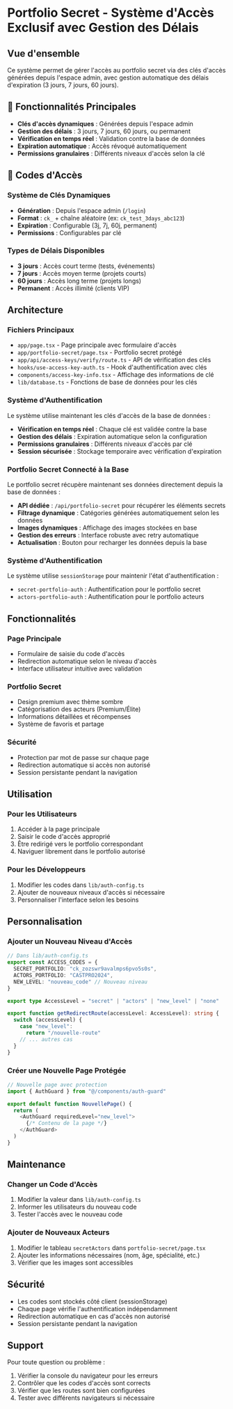# Portfolio Secret - Système d'Accès Exclusif avec Gestion des Délais

## Vue d'ensemble

Ce système permet de gérer l'accès au portfolio secret via des clés d'accès générées depuis l'espace admin, avec gestion automatique des délais d'expiration (3 jours, 7 jours, 60 jours).

## 🎯 Fonctionnalités Principales

- **Clés d'accès dynamiques** : Générées depuis l'espace admin
- **Gestion des délais** : 3 jours, 7 jours, 60 jours, ou permanent
- **Vérification en temps réel** : Validation contre la base de données
- **Expiration automatique** : Accès révoqué automatiquement
- **Permissions granulaires** : Différents niveaux d'accès selon la clé

## 🔑 Codes d'Accès

### Système de Clés Dynamiques
- **Génération** : Depuis l'espace admin (`/login`)
- **Format** : `ck_` + chaîne aléatoire (ex: `ck_test_3days_abc123`)
- **Expiration** : Configurable (3j, 7j, 60j, permanent)
- **Permissions** : Configurables par clé

### Types de Délais Disponibles
- **3 jours** : Accès court terme (tests, événements)
- **7 jours** : Accès moyen terme (projets courts)
- **60 jours** : Accès long terme (projets longs)
- **Permanent** : Accès illimité (clients VIP)

## Architecture

### Fichiers Principaux

- `app/page.tsx` - Page principale avec formulaire d'accès
- `app/portfolio-secret/page.tsx` - Portfolio secret protégé
- `app/api/access-keys/verify/route.ts` - API de vérification des clés
- `hooks/use-access-key-auth.ts` - Hook d'authentification avec clés
- `components/access-key-info.tsx` - Affichage des informations de clé
- `lib/database.ts` - Fonctions de base de données pour les clés

### Système d'Authentification

Le système utilise maintenant les clés d'accès de la base de données :
- **Vérification en temps réel** : Chaque clé est validée contre la base
- **Gestion des délais** : Expiration automatique selon la configuration
- **Permissions granulaires** : Différents niveaux d'accès par clé
- **Session sécurisée** : Stockage temporaire avec vérification d'expiration

### Portfolio Secret Connecté à la Base

Le portfolio secret récupère maintenant ses données directement depuis la base de données :
- **API dédiée** : `/api/portfolio-secret` pour récupérer les éléments secrets
- **Filtrage dynamique** : Catégories générées automatiquement selon les données
- **Images dynamiques** : Affichage des images stockées en base
- **Gestion des erreurs** : Interface robuste avec retry automatique
- **Actualisation** : Bouton pour recharger les données depuis la base

### Système d'Authentification

Le système utilise `sessionStorage` pour maintenir l'état d'authentification :
- `secret-portfolio-auth` : Authentification pour le portfolio secret
- `actors-portfolio-auth` : Authentification pour le portfolio acteurs

## Fonctionnalités

### Page Principale
- Formulaire de saisie du code d'accès
- Redirection automatique selon le niveau d'accès
- Interface utilisateur intuitive avec validation

### Portfolio Secret
- Design premium avec thème sombre
- Catégorisation des acteurs (Premium/Élite)
- Informations détaillées et récompenses
- Système de favoris et partage

### Sécurité
- Protection par mot de passe sur chaque page
- Redirection automatique si accès non autorisé
- Session persistante pendant la navigation

## Utilisation

### Pour les Utilisateurs
1. Accéder à la page principale
2. Saisir le code d'accès approprié
3. Être redirigé vers le portfolio correspondant
4. Naviguer librement dans le portfolio autorisé

### Pour les Développeurs
1. Modifier les codes dans `lib/auth-config.ts`
2. Ajouter de nouveaux niveaux d'accès si nécessaire
3. Personnaliser l'interface selon les besoins

## Personnalisation

### Ajouter un Nouveau Niveau d'Accès

```typescript
// Dans lib/auth-config.ts
export const ACCESS_CODES = {
  SECRET_PORTFOLIO: "ck_zozswr9avalmps6pvo5s0s",
  ACTORS_PORTFOLIO: "CASTPRO2024",
  NEW_LEVEL: "nouveau_code" // Nouveau niveau
}

export type AccessLevel = "secret" | "actors" | "new_level" | "none"

export function getRedirectRoute(accessLevel: AccessLevel): string {
  switch (accessLevel) {
    case "new_level":
      return "/nouvelle-route"
    // ... autres cas
  }
}
```

### Créer une Nouvelle Page Protégée

```typescript
// Nouvelle page avec protection
import { AuthGuard } from "@/components/auth-guard"

export default function NouvellePage() {
  return (
    <AuthGuard requiredLevel="new_level">
      {/* Contenu de la page */}
    </AuthGuard>
  )
}
```

## Maintenance

### Changer un Code d'Accès
1. Modifier la valeur dans `lib/auth-config.ts`
2. Informer les utilisateurs du nouveau code
3. Tester l'accès avec le nouveau code

### Ajouter de Nouveaux Acteurs
1. Modifier le tableau `secretActors` dans `portfolio-secret/page.tsx`
2. Ajouter les informations nécessaires (nom, âge, spécialité, etc.)
3. Vérifier que les images sont accessibles

## Sécurité

- Les codes sont stockés côté client (sessionStorage)
- Chaque page vérifie l'authentification indépendamment
- Redirection automatique en cas d'accès non autorisé
- Session persistante pendant la navigation

## Support

Pour toute question ou problème :
1. Vérifier la console du navigateur pour les erreurs
2. Contrôler que les codes d'accès sont corrects
3. Vérifier que les routes sont bien configurées
4. Tester avec différents navigateurs si nécessaire
